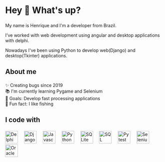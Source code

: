 <h1 align="left">Hey 👋 What's up?</h1>

###

<p align="left">My name is Henrique and I'm a developer from Brazil.</p>
<p align="left">I've worked with web development using angular and desktop applications with delphi.</p>
<p align="left">Nowadays I've been using Python to develop web(Django) and desktop(Tkinter) applications.</p>

###

<h2 align="left">About me</h2>

###

<p align="left">✨ Creating bugs since 2019<br>📚 I'm currently learning Pygame and Selenium<br>🎯 Goals: Develop fast processing applications<br>🎲 Fun fact: I like fishing</p>

###

<h2 align="left">I code with</h2>

###

<div align="left">
  <img src="https://upload.wikimedia.org/wikipedia/commons/5/55/Delphi_Logo_12.svg" height="40" alt="Delphi logo"  />
  <img width="12" />
  <img src="https://cdn.jsdelivr.net/gh/devicons/devicon/icons/django/django-plain-wordmark.svg" height="40" alt="Django logo"  />
  <img width="12" />
  <img src="https://cdn.jsdelivr.net/gh/devicons/devicon/icons/javascript/javascript-original.svg" height="40" alt="Javascript logo"  />
  <img width="12" /> 
  <img src="https://cdn.jsdelivr.net/gh/devicons/devicon/icons/python/python-plain.svg" height="40" alt="Python logo"  />
  <img width="12" />
  <img src="https://cdn.jsdelivr.net/gh/devicons/devicon/icons/sqlite/sqlite-original.svg" height="40" alt="SQLite logo"  />
  <img width="12" />
  <img src="https://cdn.jsdelivr.net/gh/devicons/devicon/icons/sqldeveloper/sqldeveloper-original.svg" height="40" alt="SQL Developer logo"  />
  <img width="12" />
  <img src="https://cdn.jsdelivr.net/gh/devicons/devicon/icons/pytest/pytest-plain.svg" height="40" alt="Pytest logo"  />
  <img width="12" />
  <img src="https://cdn.jsdelivr.net/gh/devicons/devicon/icons/selenium/selenium-original.svg" height="40" alt="Selenium logo"  />
  <img width="12" />
  <img src="https://cdn.jsdelivr.net/gh/devicons/devicon/icons/oracle/oracle-original.svg" height="40" alt="Oracle logo"  />
</div>